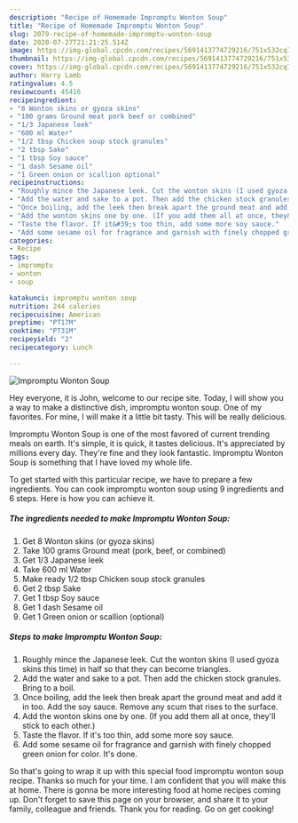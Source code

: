 ```yaml
---
description: "Recipe of Homemade Impromptu Wonton Soup"
title: "Recipe of Homemade Impromptu Wonton Soup"
slug: 2079-recipe-of-homemade-impromptu-wonton-soup
date: 2020-07-27T21:21:25.514Z
image: https://img-global.cpcdn.com/recipes/5691413774729216/751x532cq70/impromptu-wonton-soup-recipe-main-photo.jpg
thumbnail: https://img-global.cpcdn.com/recipes/5691413774729216/751x532cq70/impromptu-wonton-soup-recipe-main-photo.jpg
cover: https://img-global.cpcdn.com/recipes/5691413774729216/751x532cq70/impromptu-wonton-soup-recipe-main-photo.jpg
author: Harry Lamb
ratingvalue: 4.5
reviewcount: 45416
recipeingredient:
- "8 Wonton skins or gyoza skins"
- "100 grams Ground meat pork beef or combined"
- "1/3 Japanese leek"
- "600 ml Water"
- "1/2 tbsp Chicken soup stock granules"
- "2 tbsp Sake"
- "1 tbsp Soy sauce"
- "1 dash Sesame oil"
- "1 Green onion or scallion optional"
recipeinstructions:
- "Roughly mince the Japanese leek. Cut the wonton skins (I used gyoza skins this time) in half so that they can become triangles."
- "Add the water and sake to a pot. Then add the chicken stock granules. Bring to a boil."
- "Once boiling, add the leek then break apart the ground meat and add it in too. Add the soy sauce. Remove any scum that rises to the surface."
- "Add the wonton skins one by one. (If you add them all at once, they&#39;ll stick to each other.)"
- "Taste the flavor. If it&#39;s too thin, add some more soy sauce."
- "Add some sesame oil for fragrance and garnish with finely chopped green onion for color. It&#39;s done."
categories:
- Recipe
tags:
- impromptu
- wonton
- soup

katakunci: impromptu wonton soup 
nutrition: 244 calories
recipecuisine: American
preptime: "PT17M"
cooktime: "PT31M"
recipeyield: "2"
recipecategory: Lunch

---
```



![Impromptu Wonton Soup](https://img-global.cpcdn.com/recipes/5691413774729216/751x532cq70/impromptu-wonton-soup-recipe-main-photo.jpg)

Hey everyone, it is John, welcome to our recipe site. Today, I will show you a way to make a distinctive dish, impromptu wonton soup. One of my favorites. For mine, I will make it a little bit tasty. This will be really delicious.



Impromptu Wonton Soup is one of the most favored of current trending meals on earth. It's simple, it is quick, it tastes delicious. It's appreciated by millions every day. They're fine and they look fantastic. Impromptu Wonton Soup is something that I have loved my whole life.


To get started with this particular recipe, we have to prepare a few ingredients. You can cook impromptu wonton soup using 9 ingredients and 6 steps. Here is how you can achieve it.

<!--inarticleads1-->

##### The ingredients needed to make Impromptu Wonton Soup:

1. Get 8 Wonton skins (or gyoza skins)
1. Take 100 grams Ground meat (pork, beef, or combined)
1. Get 1/3 Japanese leek
1. Take 600 ml Water
1. Make ready 1/2 tbsp Chicken soup stock granules
1. Get 2 tbsp Sake
1. Get 1 tbsp Soy sauce
1. Get 1 dash Sesame oil
1. Get 1 Green onion or scallion (optional)




<!--inarticleads2-->

##### Steps to make Impromptu Wonton Soup:

1. Roughly mince the Japanese leek. Cut the wonton skins (I used gyoza skins this time) in half so that they can become triangles.
1. Add the water and sake to a pot. Then add the chicken stock granules. Bring to a boil.
1. Once boiling, add the leek then break apart the ground meat and add it in too. Add the soy sauce. Remove any scum that rises to the surface.
1. Add the wonton skins one by one. (If you add them all at once, they&#39;ll stick to each other.)
1. Taste the flavor. If it&#39;s too thin, add some more soy sauce.
1. Add some sesame oil for fragrance and garnish with finely chopped green onion for color. It&#39;s done.




So that's going to wrap it up with this special food impromptu wonton soup recipe. Thanks so much for your time. I am confident that you will make this at home. There is gonna be more interesting food at home recipes coming up. Don't forget to save this page on your browser, and share it to your family, colleague and friends. Thank you for reading. Go on get cooking!
